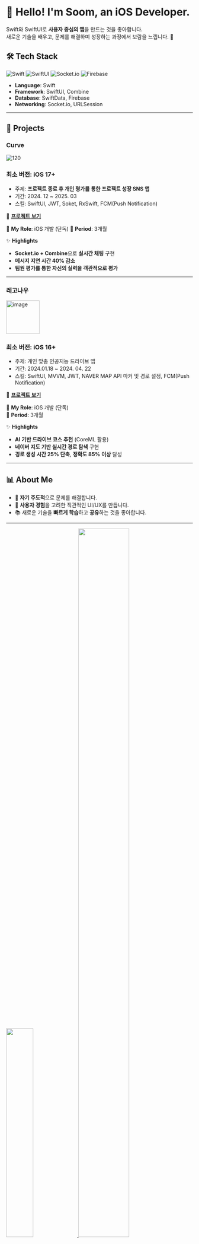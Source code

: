 
# 👋 Hello! I'm **Soom**, an iOS Developer.

Swift와 SwiftUI로 **사용자 중심의 앱**을 만드는 것을 좋아합니다.  
새로운 기술을 배우고, 문제를 해결하며 성장하는 과정에서 보람을 느낍니다. 🚀  


## 🛠️ Tech Stack

![Swift](https://img.shields.io/badge/Swift-F05138?style=for-the-badge&logo=swift&logoColor=white)
![SwiftUI](https://img.shields.io/badge/SwiftUI-007ACC?style=for-the-badge&logo=swift&logoColor=white)
![Socket.io](https://img.shields.io/badge/Socket.io-010101?style=for-the-badge&logo=socketdotio&logoColor=white)
![Firebase](https://img.shields.io/badge/Firebase-FFCA28?style=for-the-badge&logo=firebase&logoColor=black)

- **Language**: Swift  
- **Framework**: SwiftUI, Combine  
- **Database**: SwiftData, Firebase  
- **Networking**: Socket.io, URLSession  

---

## 📱 Projects

### Curve
![120](https://github.com/user-attachments/assets/c1f2f77a-1864-41a8-b9f7-6746c7407726)
### 최소 버전: iOS 17+
- 주제: **프로젝트 종료 후 개인 평가를 통한 프로젝트 성장 SNS 앱**
- 기간: 2024. 12 ~ 2025. 03
- 스킬: SwiftUI, JWT, Soket, RxSwift, FCM(Push Notification)

🔗 **[프로젝트 보기](https://github.com/sueunal/Curve)**

📌 **My Role**: iOS 개발 (단독)
📆 **Period**: 3개월  


✨ **Highlights**
- **Socket.io + Combine**으로 **실시간 채팅** 구현  
- **메시지 지연 시간 40% 감소**  
- **팀원 평가를 통한 자신의 실력을 객관적으로 평가**

---

### 레고나우
<image width="90" alt="image" src="https://github.com/user-attachments/assets/a487a630-5a63-4829-84f9-deab88d79ca6">
 
### 최소 버전: iOS 16+

- 주제: 개인 맞춤 인공지능 드라이브 앱
- 기간: 2024.01.18 ~ 2024. 04. 22
- 스킬: SwiftUI, MVVM, JWT, NAVER MAP API 마커 및 경로 설정, FCM(Push Notification)

🔗 **[프로젝트 보기](https://github.com/sueunal/regonow)**

📌 **My Role**: iOS 개발 (단독)  
📆 **Period**: 3개월  

✨ **Highlights**
- **AI 기반 드라이브 코스 추천** (CoreML 활용)  
- **네이버 지도 기반 실시간 경로 탐색** 구현  
- **경로 생성 시간 25% 단축**, **정확도 85% 이상** 달성  

---



## 📊 About Me

- 🔎 **자기 주도적**으로 문제를 해결합니다.  
- 🎨 **사용자 경험**을 고려한 직관적인 UI/UX를 만듭니다.  
- 📚 새로운 기술을 **빠르게 학습**하고 **공유**하는 것을 좋아합니다.  

---
 <a href="https://github.com/anuraghazra/github-readme-stats">
    <img src="https://github-readme-stats.vercel.app/api/top-langs/?username=sueunal&layout=donut&show_icons=true&theme=material-palenight&hide_border=true&bg_color=FFFF&icon_color=58A6FF&text_color=000&title_color=000&count_private=true&exclude_repo=Face-Transfer-Application" width=38% />
</a>    
<a href="https://github.com/anuraghazra/github-readme-stats">
  <img src="https://github-readme-stats.vercel.app/api?username=sueunal&show_icons=true&theme=vue" width=52%, height=70% />
</a>

---

## 📫 Contact

[![GitHub](https://img.shields.io/badge/GitHub-000000?style=for-the-badge&logo=github&logoColor=white)](https://github.com/sueunal)
[![Email](https://img.shields.io/badge/Email-EA4335?style=for-the-badge&logo=gmail&logoColor=white)](doms@kakao.com)
